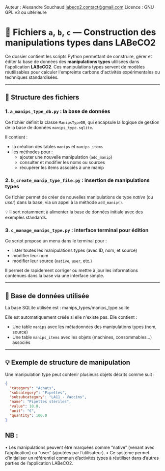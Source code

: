 Auteur : Alexandre Souchaud
labeco2.contact@gmail.com
Licence : GNU GPL v3 ou ultérieure

# 🔧 Fichiers `a`, `b`, `c` — Construction des manipulations types dans LABeCO2

Ce dossier contient les scripts Python permettant de construire, gérer et éditer la base de données des **manipulations types** utilisées dans l'application **LABeCO2**. Ces manipulations types servent de modèles réutilisables pour calculer l'empreinte carbone d'activités expérimentales ou techniques standardisées.

---

## 📂 Structure des fichiers

### 1. `a_manips_type_db.py` : la base de données
Ce fichier définit la classe `ManipsTypeDB`, qui encapsule la logique de gestion de la base de données `manips_type.sqlite`.

Il contient :
- la création des tables `manips` et `manips_items`
- les méthodes pour :
  - ajouter une nouvelle manipulation (`add_manip`)
  - consulter et modifier les noms ou sources
  - récupérer les items associés à une manip

### 2. `b_create_manip_type_file.py` : insertion de manipulations types
Ce fichier permet de créer de nouvelles manipulations de type *native* (ou *user*) dans la base, via un appel à la méthode `add_manip()`.

💡 Il sert notamment à alimenter la base de données initiale avec des exemples standards.

### 3. `c_manage_manips_type.py` : interface terminal pour édition
Ce script propose un menu dans le terminal pour :
- lister toutes les manipulations types (avec ID, nom, et source)
- modifier leur nom
- modifier leur source (`native`, `user`, etc.)

Il permet de rapidement corriger ou mettre à jour les informations contenues dans la base via une interface simple.

---

## 📁 Base de données utilisée

La base SQLite utilisée est :  manips_types/manips_type.sqlite

Elle est automatiquement créée si elle n'existe pas. Elle contient :
- Une table `manips` avec les métadonnées des manipulations types (nom, source)
- Une table `manips_items` avec les objets (machines, consommables...) associés

---

## 💡 Exemple de structure de manipulation

Une manipulation type peut contenir plusieurs objets décrits comme suit :

```json
{
  "category": "Achats",
  "subcategory": "Pipettes",
  "subsubcategory": "LA11 - Vaccins",
  "name": "Pipettes stériles",
  "value": 10.0,
  "unit": "€",
  "quantity": 100.0
}
```

## NB : 
•	Les manipulations peuvent être marquées comme “native” (venant avec l’application) ou “user” (ajoutées par l’utilisateur).
•	Ce système permet d’initialiser un référentiel commun d’activités types à réutiliser dans d’autres parties de l’application LABeCO2.